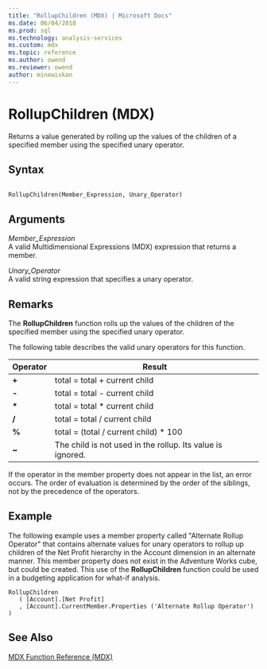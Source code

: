 ```yaml
---
title: "RollupChildren (MDX) | Microsoft Docs"
ms.date: 06/04/2018
ms.prod: sql
ms.technology: analysis-services
ms.custom: mdx
ms.topic: reference
ms.author: owend
ms.reviewer: owend
author: minewiskan
---
```

# RollupChildren (MDX)


  Returns a value generated by rolling up the values of the children of a specified member using the specified unary operator.  
  
## Syntax  
  
```  
  
RollupChildren(Member_Expression, Unary_Operator)   
```  
  
## Arguments  
 *Member_Expression*  
 A valid Multidimensional Expressions (MDX) expression that returns a member.  
  
 *Unary_Operator*  
 A valid string expression that specifies a unary operator.  
  
## Remarks  
 The **RollupChildren** function rolls up the values of the children of the specified member using the specified unary operator.  
  
 The following table describes the valid unary operators for this function.  
  
|Operator|Result|  
|--------------|------------|  
|**+**|total = total + current child|  
|**-**|total = total - current child|  
|**\***|total = total * current child|  
|**/**|total = total / current child|  
|**%**|total = (total / current child) * 100|  
|**~**|The child is not used in the rollup. Its value is ignored.|  
  
 If the operator in the member property does not appear in the list, an error occurs. The order of evaluation is determined by the order of the siblings, not by the precedence of the operators.  
  
## Example  
 The following example uses a member property called "Alternate Rollup Operator" that contains alternate values for unary operators to rollup up children of the Net Profit hierarchy in the Account dimension in an alternate manner. This member property does not exist in the Adventure Works cube, but could be created. This use of the **RollupChildren** function could be used in a budgeting application for what-if analysis.  
  
```  
RollupChildren  
   ( [Account].[Net Profit]  
   , [Account].CurrentMember.Properties ('Alternate Rollup Operator') )  
```  
  
## See Also  
 [MDX Function Reference &#40;MDX&#41;](../mdx/mdx-function-reference-mdx.md)  
  
  
